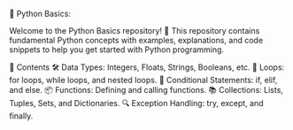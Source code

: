 🐍 Python Basics:

Welcome to the Python Basics repository! 🚀
This repository contains fundamental Python concepts with examples, explanations, and code snippets to help you get started with Python programming.

📖 Contents
🛠️ Data Types: Integers, Floats, Strings, Booleans, etc.
🔁 Loops: for loops, while loops, and nested loops.
🤔 Conditional Statements: if, elif, and else.
📦 Functions: Defining and calling functions.
📚 Collections: Lists, Tuples, Sets, and Dictionaries.
🔍 Exception Handling: try, except, and finally.
